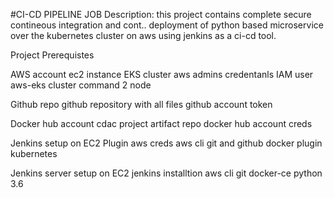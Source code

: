 #CI-CD PIPELINE JOB
Description: 
	this project contains complete secure contineous integration and cont.. deployment of python based microservice 
	over the kubernetes cluster on aws using jenkins as a ci-cd tool.

Project Prerequistes 

AWS account 
	ec2 instance 
	EKS cluster 
	aws admins credentanls IAM user
	aws-eks cluster command 2 node


Github repo 
	github repository with all files
	github account token

Docker hub account 
	cdac project artifact repo 
	docker hub account creds
	
	
Jenkins setup on EC2
	Plugin 
		aws creds 
		aws cli 
		git and github 
		docker plugin 
		kubernetes


Jenkins server setup on EC2
	jenkins installtion 
	aws cli 
	git 
	docker-ce
	python 3.6
	
